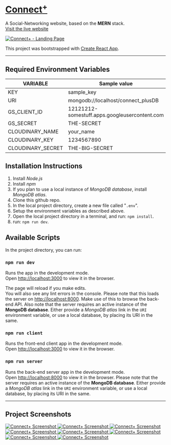 # [**Connect<sup>+</sup>**](http://connect-plus.herokuapp.com/)

A Social-Networking website, based on the **MERN** stack. 
[Visit&nbsp;the&nbsp;live&nbsp;website](http://connect-plus.herokuapp.com/)

<a href="http://connect-plus.herokuapp.com/" target="_blank">
	<img src="./screenshots/landing.gif" 
	alt="Connect+ - Landing Page" />
</a>


This project was bootstrapped with [Create React App](https://github.com/facebook/create-react-app).

---

## Required Environment Variables

VARIABLE | Sample value
--- | ---
KEY | sample_key
URI | mongodb://localhost/connect_plusDB
GS_CLIENT_ID | 12121212-somestuff.apps.googleusercontent.com
GS_SECRET | THE-SECRET
CLOUDINARY_NAME | your_name
CLOUDINARY_KEY | 1234567890
CLOUDINARY_SECRET | THE-BIG-SECRET



## Installation Instructions

1. Install *Node.js*
1. Install *npm*
1. If you plan to use a local instance of *MongoDB database*, install *MongoDB atlas*.
1. Clone this github repo.
1. In the local project directory, create a new file called "`.env`".
1. Setup the environment variables as described above.
1. Open the local project directory in a terminal, and run: `npm install`.
1. run: `npm run dev`.

## Available Scripts

In the project directory, you can run:

### `npm run dev`

Runs the app in the development mode.<br>
Open [http://localhost:3000](http://localhost:3000) to view it in the browser.

The page will reload if you make edits.<br>
You will also see any lint errors in the console. Please note that this loads the server on [http://localhost:8000](http://localhost:8000). Make use of this to browse the back-end API. Also note that the server requires an active instance of the **MongoDB database**. Either provide a *MongoDB atlas* link in the `URI` environment variable, or use a local database, by placing its URI in the same.

### `npm run client`

Runs the front-end client app in the development mode.<br>
Open [http://localhost:3000](http://localhost:3000) to view it in the browser.

### `npm run server`

Runs the back-end server app in the development mode.<br>
Open [http://localhost:8000](http://localhost:8000) to view it in the browser. Please note that the server requires an active instance of the **MongoDB database**. Either provide a *MongoDB atlas* link in the `URI` environment variable, or use a local database, by placing its URI in the same.

---

## Project Screenshots

<a href="http://connect-plus.herokuapp.com/" target="_blank">
	<img src="./screenshots/Picture1.png" alt="Connect+ Screenshot" />
	<img src="./screenshots/Picture2.png" alt="Connect+ Screenshot" />
	<img src="./screenshots/Picture3.png" alt="Connect+ Screenshot" />
	<img src="./screenshots/Picture4.png" alt="Connect+ Screenshot" />
	<img src="./screenshots/Picture5.png" alt="Connect+ Screenshot" />
	<img src="./screenshots/Picture6.png" alt="Connect+ Screenshot" />
	<img src="./screenshots/Picture7.png" alt="Connect+ Screenshot" />
	<img src="./screenshots/Picture8.png" alt="Connect+ Screenshot" />
</a>
